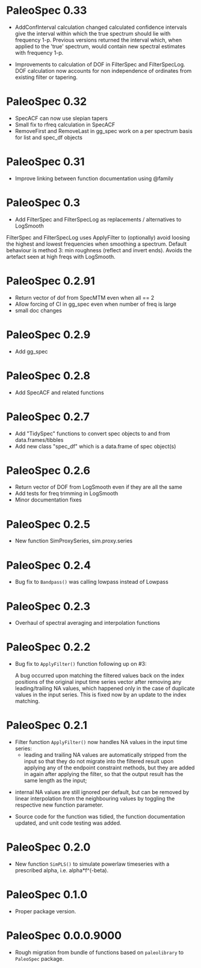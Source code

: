 # PaleoSpec 0.33

* AddConfInterval calculation changed calculated confidence intervals give the 
  interval within which the true spectrum should lie with frequency 1-p. 
  Previous versions returned the interval which, when applied to the 'true' 
  spectrum, would contain new spectral estimates with frequency 1-p.
  
* Improvements to calculation of DOF in FilterSpec and FilterSpecLog. DOF 
  calculation now accounts for non independence of ordinates from existing 
  filter or tapering.

# PaleoSpec 0.32

* SpecACF can now use slepian tapers
* Small fix to rfreq calculation in SpecACF
* RemoveFirst and RemoveLast in gg_spec work on a per spectrum basis for list
  and spec_df objects

# PaleoSpec 0.31

* Improve linking between function documentation using @family

# PaleoSpec 0.3

* Add FilterSpec and FilterSpecLog as replacements / alternatives to LogSmooth

 FilterSpec and FilterSpecLog uses ApplyFilter to (optionally) avoid loosing the
 highest and lowest frequencies when smoothing a spectrum. Default behaviour is 
 method 3: min roughness (reflect and invert ends). Avoids the artefact seen at 
 high freqs with LogSmooth.

# PaleoSpec 0.2.91

* Return vector of dof from SpecMTM even when all == 2
* Allow forcing of CI in gg_spec even when number of freq is large
* small doc changes

# PaleoSpec 0.2.9

* Add gg_spec

# PaleoSpec 0.2.8

* Add SpecACF and related functions

# PaleoSpec 0.2.7

* Add "TidySpec" functions to convert spec objects to and from data.frames/tibbles
* Add new class "spec_df" which is a data.frame of spec object(s)

# PaleoSpec 0.2.6

* Return vector of DOF from LogSmooth even if they are all the same
* Add tests for freq trimming in LogSmooth
* Minor documentation fixes

# PaleoSpec 0.2.5

* New function SimProxySeries, sim.proxy.series

# PaleoSpec 0.2.4

* Bug fix to `Bandpass()` was calling lowpass instead of Lowpass

# PaleoSpec 0.2.3

* Overhaul of spectral averaging and interpolation functions

# PaleoSpec 0.2.2

* Bug fix to `ApplyFilter()` function following up on #3:
  
  A bug occurred upon matching the filtered values back on the index positions
  of the original input time series vector after removing any leading/trailing
  NA values, which happened only in the case of duplicate values in the input
  series. This is fixed now by an update to the index matching.

# PaleoSpec 0.2.1

* Filter function `ApplyFilter()` now handles NA values in the input time
  series: 
  - leading and trailing NA values are automatically stripped from the
    input so that they do not migrate into the filtered result upon applying any
    of the endpoint constraint methods, but they are added in again after
    applying the filter, so that the output result has the same length as the
    input;
 - internal NA values are still ignored per default, but can be removed by
   linear interpolation from the neighbouring values by toggling the respective
   new function parameter.
* Source code for the function was tidied, the function documentation updated,
  and unit code testing was added.

# PaleoSpec 0.2.0

* New function `SimPLS()` to simulate powerlaw timeseries with a prescribed
  alpha, i.e. alpha*f^(-beta).

# PaleoSpec 0.1.0

* Proper package version.
  
# PaleoSpec 0.0.0.9000

* Rough migration from bundle of functions based on `paleolibrary` to
  `PaleoSpec` package.
